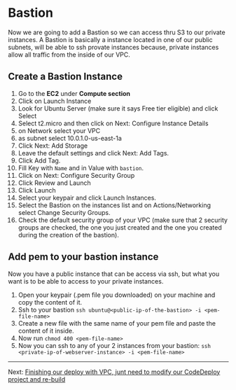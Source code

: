# Bastion

Now we are going to add a Bastion so we can access thru S3 to our private instances.
A Bastion is basically a instance located in one of our public subnets, will be able to ssh provate instances because, private instances allow all traffic from the inside of our VPC.


## Create a Bastion Instance
1. Go to the **EC2** under **Compute section**
2. Click on Launch Instance
3. Look for Ubuntu Server (make sure it says Free tier eligible) and click Select
4. Select t2.micro and then click on Next: Configure Instance Details
5. on Network select your VPC
6. as subnet select 10.0.1.0-us-east-1a
8. Click Next: Add Storage
9. Leave the default settings and click Next: Add Tags.
10. Click Add Tag.
11. Fill Key with  `Name` and in Value with `bastion`.
12. Click on Next: Configure Security Group
13. Click Review and Launch
14. Click Launch
15. Select your keypair and click Launch Instances.
16. Select the Bastion on the instances list and on Actions/Networking select Change Security Groups.
17. Check the default security group of your VPC (make sure that 2 security groups are checked, the one you just created and the one you created during the creation of the bastion).

## Add pem to your bastion instance

Now you have a public instance that can be access via ssh, but what you want is to be able to access to your private instances.

1. Open your keypair (.pem file you downloaded) on your machine and copy the content of it.
2. Ssh to your bastion `ssh ubuntu@<public-ip-of-the-bastion> -i <pem-file-name>`
3. Create a new file with the same name of your pem file and paste the content of it inside.
4. Now run `chmod 400 <pem-file-name>`
5. Now you can ssh to any of your 2 instances from your bastion: `ssh <private-ip-of-webserver-instance> -i <pem-file-name>`

---
Next: [Finishing our deploy with VPC, junt need to modify our CodeDeploy project and re-build](/workshop/vpc-subnets-bastion/08-finishing-up.md)